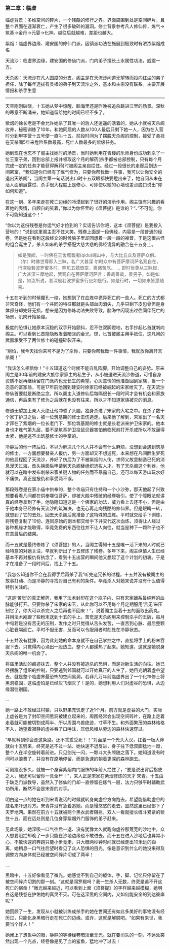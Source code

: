 ### 第二章：临虚

临虚背景：多维空间的碎片，一个残酷的修行之界。界面周围到处是空间碎片，且整个界面在逐渐衰亡，产生了很多破碎的漏洞。修士背景参考凡人修仙传，炼气->筑基->金丹->元婴->化神。越往后就越难，差距也越大。

紫烟：临虚界边缘、建安国的修仙门派，因镇派功法在施展到极致时有浓浓紫烟成名

天流沙：临虚界边缘，建安国的修仙门派，门内弟子擅长土水属性功法，威震一方。

天杀阁：天流沙在凡人国度的分支，阁主是在天流沙问道无望转而投向红尘的弟子担任，除了每年选拔有灵根的弟子到天流沙之外，基本和主宗没有联系。主要开展情报和杀手生意

---

天空刚刚破晓，十五她从梦中惊醒、脑海里还是昨晚被追杀跳进江里的场景。深秋的寒意不断涌来，她知道留给她的时间已经不多了。

紫烟的徐长老是不会允许她杀了其唯一的后人还逍遥的活着的，她从小就被天杀阁收养，秘密训练了10年。和她同届的人数从100人最后只剩下她一人，因为在入营时分到甲字营十五号便一直叫十五。前段时间为了摆脱天杀阁的控制，接受了悬挂在天杀阁5年来危险系数最高，死亡人数最多的紫级任务。

她到现在也忘不了阁主找她时的场景，当时她利用在青楼的乐师身份成功刺杀了一位王室子弟，回到总部上报并领取这个月的解药(杀手都被总部控制，只有每个月完成一定的任务才能获得解药)时被阁主亲自拦住。经过一段很长的走廊后到达一间密室，“我知道你已经有了炼气修为，只要你帮我做一件事，我可以让你安全的退出天杀阁”，当阁主第一句话说出口时十五双眼都快要瞪出来了，她自问从未在活人面前展露过、杀手很大程度上是修心、可即使以她的心境也差点脱口说出“你如何知道”。

在这一刻、多年来走在死亡边缘的冷漠起到了很好的演示作用。阁主饶有兴趣的看着她的表情，自顾自的笑着，”你以为你怀里的《须菩提》是谁的？“、”不可能，你不可能知道这个！“

“你以为这份残卷是你运气好才捡到的？实话告诉你吧，这本《须菩提》是我投入营地的！”说到这里阁主忍不住大笑。残卷上面是一段佛经，内容是一段普通的经卷，但是她在看到这段经文的时候脑子里却回想着一段一段的禅音，于是这很古怪的组合诞生了，杀人如麻的杀手搭配大慈大悲的佛经诡异的融合在十五身上。

>如是我闻，一时佛在王舍城耆阇(qidu)崛山中，与大比丘众及菩萨众俱。
>（尔）时佛世尊即入三昧，名广大甚深
>尔时众中有菩萨摩诃萨名观自在，行深般若波罗蜜多时，照见五蕴皆空，离诸苦厄。
>...
>即时世尊从三昧起，广大甚深三摩地起，赞观自在菩萨摩诃萨言：善哉善哉，善男子，如是如是，如汝所说，甚深般若波罗蜜多行应如是行。如是行时，一切如来皆悉随喜。

十五在听到的时候瞳孔一缩，她想到了在血炼中诡异死亡的一些人。死亡的方式都非常奇怪，他们有一个共同的特征那就是头部血肉消失，几乎只剩下皮包骨但是身体部分却完好无损，想来是因为修炼功法失败导致。脑海中闪现出过往同伴死亡的场景，肌肉开始紧绷。

极度的恐惧让她原本沉稳的双手开始颤抖，忍不住双脚蹬地，右手抄起匕首就刺向阁主。可以看到匕首隐隐散发着暗淡的金光。铿，匕首被阁主用手抵住，这凡间的武器承受不了两位修士的碰撞碎裂开来。

“别怕，我今天找你来可不是为了杀你，只要你帮我做一件事情，我就放你离开天杀阁！”

"我该怎么相信你！"十五知道这个时候不能自乱阵脚，开始调整自己的姿势。原来阁主是30年前的建安大族徐家家主的私生子，从小被送进天流沙修道，可惜自身资质不足再继续留在门派内也无长生的希望。心灰意懒的他准备回到家族，当一个恣意的富家翁，可是17年前他回到建安时徐家已经被崛起的宋家给灭了。在天流沙修仙首要就是断绝尘念，所以阁主入道修仙后每隔很长一段时间才会有机会和家族通信，再后来有了修为之后就在也没有往来，所以才不知道家族被灭的消息。

修道无望加上亲人灭绝让他冲昏了头脑，独身杀进了宋家的大宅之中。在杀了数十个家丁护卫之后，被一位筑基期的修士击伤遁走。后来他了解到，宋家出了一名天才拜在了紫烟的一位长老门下、那位筑基期的修士就是长老派来护卫宋家的。他本身也才炼气第九层，要不是筑基护卫投鼠忌器害怕他临死前打开杀戒所以不敢逼得太紧，他是逃不出筑基修士的手掌的。

冷静后的他一阵后怕，本以为解决几个凡人并不会有什么麻烦，没想到会遇到筑基的修士。一方面想要替亲人报仇，另一方面却又不想送死，本来想在凡间醉生梦死的他启程回了天流沙，养好了伤后为了不被紫烟的人伤，求师父故意制造已死的消息漫天过海，改头换面后申请到天杀阁替组织选拔人才。有了天杀阁这个利器，他就可以在暗中发布刺杀宋家关键人物的任务而不暴露自己，还可以每天游山玩水好不痛快，真正是报仇和享受两不误。

那段残卷是在家小庙中供奉的，整个寺庙只有住持和一个小沙弥，那天他起了兴致想要看看凡间都在供奉哪位菩萨，却被大殿中残破的经卷吸引。使了个障眼法就讲真的经卷拿到了手，他隐隐知道这是一个佛家的功法，威力看上去还不小，但是由于他本身已经修有天流沙的筑海决，也无心再走向残酷的修仙界。但是眼睛一转，就想到了它的去处，回去天杀阁后就准备了这特殊的血炼。平时就交给手下训练，将残卷复制了10份、连同原始的副本都交给手下并交代这次血炼，须得让人经过各种机缘才能取得，毕竟免费的东西往往并不让人向往，就当是种下一颗种子也不在意最后的结果。

而十五就是最终修炼了《须菩提》的人，当阁主得知十五是唯一活下来的人时就已经特意的对她关注，早就判断出了十五修炼了残卷。多年下来，阁主纵情人生已经基本不再对报仇有执念了，看到十五出营的瞬间他又想起了这个计划的初衷。于是才在准备了一段时间后，找上了十五。

“我怎么知道你不会在我得手后再杀了我”听完这冗长的过程，十五并没有被阁主的故事打动、而是冷静的寻找对自己有利的条件。毕竟杀人对她来说并没有什么值得特别关注的。

“这是‘苦觉’的真正解药，我用了法术封印在这个瓶子内、只有宋家嫡系最纯粹的血脉能够打开。只要你杀了宋家的宋玉，从此你可以不用每个月定期服用‘苦无’来压制它了，你大可以杀完人之后再也不回来！”，说着阁主当着十五的面取出药丸，并用法术剐蹭了些粉末送到十五的手上。苦觉是天杀阁用来控制杀手的王牌，每月中旬若是没有苦无的压制，发作之时只觉得从舌头发苦，一直苦到心脉、最后整颗心脏衰竭而亡。平时不但无害，反而可以令服用者时刻处在冷静状态。

十五并没有犹豫，因为此刻她的命本身就不在自己掌控之中，直接将手上的粉末吞服下去。只觉得内心涌出一股热血，整个人都燥热了起来。她知道，这就是她脱身天杀阁的唯一机会了。

将庙里活动的痕迹抹去，整个人并没有被追杀的恐惧，而是对新生活的向往。她已经摆脱了组织的控制，只要逃到邻国就可以开始真正的人生了。她目光朝着虚谷望去，就是整个临虚界最恐怖的空间黑洞，若非几万年前临虚界出了一个化神修士将黑洞稳固，这临虚怕是已经灰飞烟灭了！是的，她想利用人们对虚谷的恐惧，从边缘潜往别国。

...

她一路上不敢经过村镇，只以野果充饥走了近1个月。前方就是虚谷的大门，实际上虚谷是为了封印空间黑洞被建立起来的，周围经常会出现空间碎片，在路上走着走着就可能被切割成两半、所以周围鸟兽绝迹，寸草不生。和外面繁茂的森林格格不入，她望着寂静的虚谷吞了口唾沫，压低风帽从旁边的森林快速穿过。

“早就料到你会走这条路，还不乖乖受死！！”对面是一个光头大汉，扛着一板大斧就向十五劈来，终究是逃不过一站、她快速不退反进，身子往下低双脚猛地一蹬，整个人在半空旋转着前进。只见剑光一闪，一颗斗大头颅随之落下。她知道没有时间可以浪费了，并没有在原地停留，而是急速的朝着更深的森林跑去。

可刚跑没多久，就被一个身穿紫烟内门服饰的年前人拦住了，“要是说出背后指使之人，我还可以留你一具全尸！”，来人正是宋家在紫烟修炼的天才 宋青。十五由于缺乏门派教导，虽然入了修仙的门却一直停留在炼气一层，法力只够平时辅助武功所用，断然不会是宋青的对手。

明白这一点的她在听到宋青说话的时候就转身向虚谷方向跑去，希望能借助虚谷的威名来吓退对方。宋青并没有急着追她，而是慢悠悠的走去，显然这里已经部下了天罗地网。果然在前方十五就被两个黑衣武者阻拦，双人一看就擅长缠斗紧紧的锁住十五、而在远处则是几位身穿紫烟外门服饰的弟子赶来。

见此场景，她深吸一口气往后一退、没有犹豫太久就跑向虚谷那荒芜的沙地中，众人想要阻拦却晚了一步只能在沙地边缘也不敢进去。而十五在进入沙地后也异常小心，不敢快速的奔跑只能小步竞走，只大概两秒钟时间就已经走出10米远的距离，她稍息一口气往后望时看见了众人恐惧的目光，像是意识到什么的她没来得及调整方向身体就已经被空间碎片切成了两半！

....

黑暗中，十五好像看见了微光。她感觉不到自己的躯体，手，脚、记忆只停留在了被空间碎片切割的那一刻。“这就是阎罗殿吗？我一生杀人无数，终究是逃不开这死亡的宿命！”微光越来越近，可以看到上面《须菩提》的字样越来越模糊，她明白这是残卷在护佑她的真灵不灭。可在这深黑的空间内，又如何能安全的到达彼岸呢？

她回顾了一生，发现从小就被训练成杀手的她在世间还有如此多美好的事物没有经历过，只能化身黑暗行走在死亡的边缘。或许，这就是解脱吧。“如果有来世，我要当个好人！”

她闭上了想象中的眼，静静的等待经卷暗淡至无光。就在要消失的一刻，不远处突然出现一个光点，经卷像是见了血的鲨鱼，猛地冲了过去！





